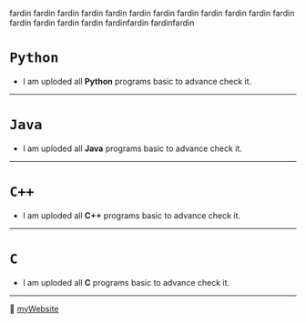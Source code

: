 fardin
fardin
fardin
fardin
fardin
fardin
fardin
fardin
fardin
fardin
fardin
fardin
fardin
fardin
fardin
fardin
fardinfardin
fardinfardin


# `Python`
- I am uploded all **Python** programs basic to advance check it.
---
# `Java`
- I am uploded all **Java** programs basic to advance check it.
---
# `C++`
- I am uploded all **C++** programs basic to advance check it.
---
# `C`
- I am uploded all **C** programs basic to advance check it.
***

🤔
[myWebsite](https://www.google.com/)

